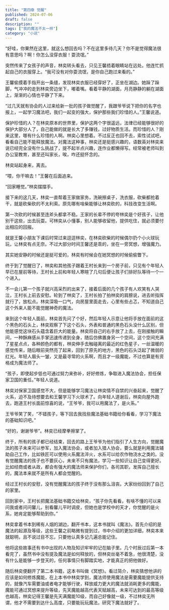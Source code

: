 ```yaml
---
title: "第四章 觉醒"
published: 2024-07-06
draft: false
description: ""
tags: ["我的魔法不太一样"]
category: "小说"
---
```


“好哇，你果然在这里，就这么想回去吗？不在这里多待几天？你不是觉得魔法很有意思吗？啊！你怎么没穿衣服！耍流氓。”

突然传来了女孩子的声音，林奕转头看去，只见王馨捂着眼睛站在远处。他连忙抓起自己的衣服穿上。“我可没有对你耍流氓，是你自己跑过来看的。”

王馨偷摸着手指开出一条缝，发现林奕衣服已经穿好了，正坐在湖边。她跺了跺脚，气冲冲的走到林奕旁边坐下，嘟着嘴。看着平静的湖面，月亮静静的躺在湖面上，渐渐的心情也平静了下来。

“过几天就有协会的人过来给新一批的孩子做觉醒了，我跟爷爷说下把你的名字也报上，一起学习魔法吧，我们一起变的强大，保护那些我们珍惜的人。”王馨说道。

保护珍惜的人？在林奕原本的世界里，保护这两个字很遥远，法律已经能够很好的保护大部分人了，自己能做的就是长大了多赚钱，过好物质生活。而珍惜的人？刚来这里，哪有什么珍惜的人啊。林奕心里想着。不过反正也回不去，索性试试吧，看看自己能不能释放魔法。对魔法这种事，林奕还是挺感兴趣的，语数英对林奕来说已经完全没有什么挑战了，提不起半点兴趣，连作业都懒得写。经常被老师叫到办公室教育，甚至还叫家长，唉，咋还挺怀念的。

林奕站起身来，离去。

“喂，你干嘛去！”王馨在后面追来。

“回家睡觉。”林奕摆摆手。

接下来的这几天，林奕一直帮着王家做家务，洗碗擦桌子，洗衣服，砍柴都抢着干，就是砍柴砍的不太利索。原先哪有啥柴能够让林奕砍的，科技改变生活啊。

第一次砍的时候甚至连斧头都拿不稳。王家的长辈不停的夸林奕是个好孩子，让他别干这些，出去玩耍。可林奕从小懂事，别人能够收留他，提供吃住，就必须要付出相应的回报。

就是王馨小朋友下课后时常过来逗逗林奕，在林奕砍柴的时候偶尔扔个小火球玩玩，让林奕有点无奈。不过大部分时间王馨还是乖的，坐在一旁冥想，增强魔力。

其实她安静的时候还是挺可爱的，林奕有时候会在她冥想的时候偷偷瞥下。

终于到了觉醒日了，林奕和其他孩子跟着王村长来到一个房子前，只见有个年轻人早已在屋前等待，王村长上前和年轻人寒暄了几句后便让孩子们排好队等待一个一个进入。

不一会儿第一个孩子就兴高采烈的出来了，接着后面的几个孩子有人欢笑有人哭泣，王村长上前去安慰。轮到了林奕了，王村长拍了拍林奕的肩膀说，进去听指挥就行了，放松点。林奕深吸一口气，向房屋里面走去，心里有些忐忑，不知道自己这个外来人能不能觉醒神奇的魔法。

来到这个年轻人面前，林奕首先问了个好，然后年轻人示意让他将手放在面前的这个黑色的石头上，林奕观察了下这个石头，外表和普通的黑色石头没什么区别，但他能感觉这块石头蕴含着巨大的能量。林奕将自己的右手放了上去，在刚接触的瞬间，一种酥麻感从手掌迅速传递到全身，随后仿佛置身另一个空间，这个空间充满了星星点点，各种颜色的都有，林奕伸手去触碰离的最近的红色星子，一丝温暖的感觉传来，随后眼前突然亮了起来，回到了原先的地方，黑色的石头泛起了微弱的红光。年轻人眉头一皱，又是最寻常的火系啊，而且才一级魔能，不过也算是有资格成为魔法师了。

“孩子，即使起步低也可通过努力来弥补，好好修炼，争取进入魔法协会，担任保家卫国的重任。”年轻人说道。

林奕对保家卫国感觉不大，但是能够学习魔法让林奕情不自禁的兴奋起来，觉醒了火系，迫不及待想要去和王馨学习下火球术了。向年轻人道谢后，林奕向屋外跑去，跑道王村长面前惊喜的说，“王爷爷，我可以用魔法了，是火系。”

王爷爷笑了笑，“不错孩子，等下回去我找些魔法基础书籍给你看看，学习下魔法的基础知识吧。”

“好的，谢谢爷爷”。林奕已经摩拳擦掌了。

终于，所有的孩子都已经结束，回去的路上王爷爷为他们指引了人生方向，觉醒魔法的孩子未来可以参军，加入魔法协会，或者加入猎人协会，要么就是利用魔法辅助自己工作，比如铁匠可以使用火系魔法淬火，水系可以给农作物浇水之类的。没有觉醒魔法的孩子也不要灰心，未来不只有魔法，学习一些知识让自己变得更好。比如经商或者从政，都会有强大的魔法师来保护你们，各司其职，发挥自己擅长的，魔法本来就不是所有人都会觉醒的。

经过王村长的安慰，没有觉醒魔法的孩子终于没有那么沮丧。大家纷纷回到了自己的家里。

回到家中，王村长把魔法基础书籍交给林奕，“孩子你先看看，有啥不懂的可以来问我或者问问馨儿，别看馨儿平时调皮，但她也是学校中的天才，你觉醒的是火系，她肯定能够帮助到你。”

林奕拿着书本到稀有人烟的湖边，翻开书本，这本书就叫《魔法》。首先介绍的是魔法的起源及等级，这些王馨之前略微有提到过，书中介绍的更加详细，林奕本来就聪明，且不说过目不忘，只要他认真多记几遍总能记住。

他将这些故事还有书中出现的人物及知识牢牢的记在脑子里。几个时辰过后第一本看完了，虽然书中没有提及魔法是如何释放的，但林奕丝毫不着急，他很清楚，没有什么是能够一步登天的，任何事情只有脚踏实地，才能真正的把他做好。

随后林奕便翻开了第二本书籍，这本书叫做《冥想》。看过简介，林奕猜想他讲的应该是如何修炼魔能，在上本书中林奕学到，魔法师使用魔法是需要魔能提供支持的，就像汽车需要油或者电才能够行驶，释放威力更大的魔法就消耗更多的魔能，魔能可通过冥想来提升等级，先天魔能越高代表天赋越高，未来可达到的最高等级也越高，林奕记得王馨是先天满魔能10级，而自己好像就一级，不过林奕无所谓，他才不需要到达什么高度，只要能玩玩魔法，研究下魔法就好了。